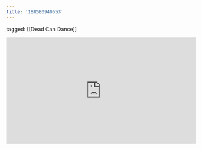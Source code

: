 ```yaml
---
title: '188580940653'
---
```

tagged: [[Dead Can Dance]]
<iframe allow="accelerometer; autoplay; clipboard-write; encrypted-media; gyroscope; picture-in-picture" allowfullscreen="" frameborder="0" height="281" id="youtube_iframe" src="https://www.youtube.com/embed/S42ziu4Adno?feature=oembed&amp;enablejsapi=1&amp;origin=https://safe.txmblr.com&amp;wmode=opaque" width="500"></iframe>